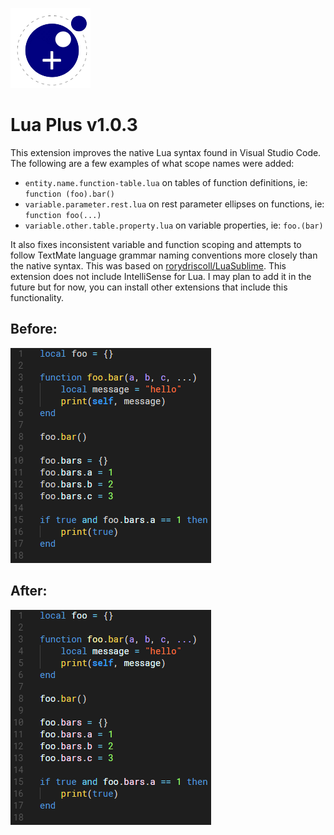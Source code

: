 ![Lua Plus Logo](./lua-plus.png)
# Lua Plus v1.0.3

This extension improves the native Lua syntax found in Visual Studio Code. The following are a few examples of what scope names were added:

- `entity.name.function-table.lua` on tables of function definitions, ie: `function (foo).bar()`
- `variable.parameter.rest.lua` on rest parameter ellipses on functions, ie: `function foo(...)`
- `variable.other.table.property.lua` on variable properties, ie: `foo.(bar)`

It also fixes inconsistent variable and function scoping and attempts to follow TextMate language grammar naming conventions more closely than the native syntax. This was based on [rorydriscoll/LuaSublime](https://github.com/rorydriscoll/LuaSublime). This extension does not include IntelliSense for Lua. I may plan to add it in the future but for now, you can install other extensions that include this functionality.

## Before:
![before](./before.png)

## After:
![after](./after.png)